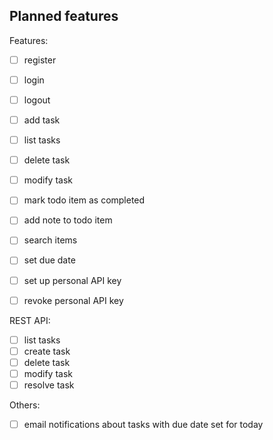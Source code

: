 ## Planned features

Features:
- [ ] register
- [ ] login
- [ ] logout
- [ ] add task
- [ ] list tasks
- [ ] delete task
- [ ] modify task
- [ ] mark todo item as completed
- [ ] add note to todo item
- [ ] search items
- [ ] set due date
- [ ] set up personal API key
- [ ] revoke personal API key


REST API:
- [ ] list tasks
- [ ] create task 
- [ ] delete task
- [ ] modify task
- [ ] resolve task

Others:
- [ ] email notifications about tasks with due date set for today 